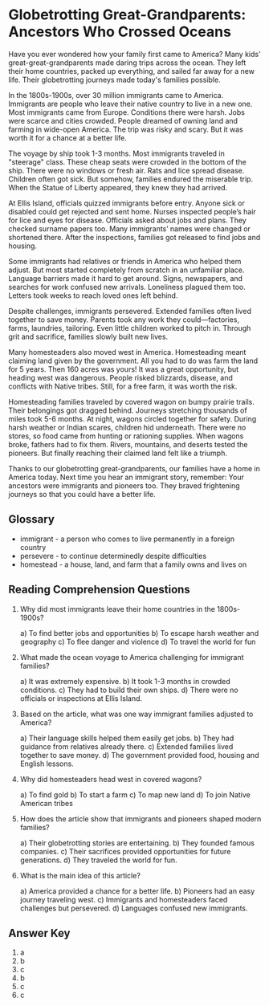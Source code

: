 # Globetrotting Great-Grandparents: Ancestors Who Crossed Oceans

Have you ever wondered how your family first came to America? Many kids' great-great-grandparents made daring trips across the ocean. They left their home countries, packed up everything, and sailed far away for a new life. Their globetrotting journeys made today's families possible.

In the 1800s-1900s, over 30 million immigrants came to America. Immigrants are people who leave their native country to live in a new one. Most immigrants came from Europe. Conditions there were harsh. Jobs were scarce and cities crowded. People dreamed of owning land and farming in wide-open America. The trip was risky and scary. But it was worth it for a chance at a better life.

The voyage by ship took 1-3 months. Most immigrants traveled in "steerage" class. These cheap seats were crowded in the bottom of the ship. There were no windows or fresh air. Rats and lice spread disease. Children often got sick. But somehow, families endured the miserable trip. When the Statue of Liberty appeared, they knew they had arrived.

At Ellis Island, officials quizzed immigrants before entry. Anyone sick or disabled could get rejected and sent home. Nurses inspected people’s hair for lice and eyes for disease. Officials asked about jobs and plans. They checked surname papers too. Many immigrants’ names were changed or shortened there. After the inspections, families got released to find jobs and housing.

Some immigrants had relatives or friends in America who helped them adjust. But most started completely from scratch in an unfamiliar place. Language barriers made it hard to get around. Signs, newspapers, and searches for work confused new arrivals. Loneliness plagued them too. Letters took weeks to reach loved ones left behind.

Despite challenges, immigrants persevered. Extended families often lived together to save money. Parents took any work they could—factories, farms, laundries, tailoring. Even little children worked to pitch in. Through grit and sacrifice, families slowly built new lives.

Many homesteaders also moved west in America. Homesteading meant claiming land given by the government. All you had to do was farm the land for 5 years. Then 160 acres was yours! It was a great opportunity, but heading west was dangerous. People risked blizzards, disease, and conflicts with Native tribes. Still, for a free farm, it was worth the risk.

Homesteading families traveled by covered wagon on bumpy prairie trails. Their belongings got dragged behind. Journeys stretching thousands of miles took 5-6 months. At night, wagons circled together for safety. During harsh weather or Indian scares, children hid underneath. There were no stores, so food came from hunting or rationing supplies. When wagons broke, fathers had to fix them. Rivers, mountains, and deserts tested the pioneers. But finally reaching their claimed land felt like a triumph.

Thanks to our globetrotting great-grandparents, our families have a home in America today. Next time you hear an immigrant story, remember: Your ancestors were immigrants and pioneers too. They braved frightening journeys so that you could have a better life.

## Glossary

- immigrant - a person who comes to live permanently in a foreign country
- persevere - to continue determinedly despite difficulties
- homestead - a house, land, and farm that a family owns and lives on

## Reading Comprehension Questions

1. Why did most immigrants leave their home countries in the 1800s-1900s?

   a) To find better jobs and opportunities
   b) To escape harsh weather and geography
   c) To flee danger and violence
   d) To travel the world for fun

2. What made the ocean voyage to America challenging for immigrant families?

   a) It was extremely expensive.
   b) It took 1-3 months in crowded conditions.
   c) They had to build their own ships.
   d) There were no officials or inspections at Ellis Island.

3. Based on the article, what was one way immigrant families adjusted to America?

   a) Their language skills helped them easily get jobs.
   b) They had guidance from relatives already there.
   c) Extended families lived together to save money.
   d) The government provided food, housing and English lessons.

4. Why did homesteaders head west in covered wagons?

   a) To find gold
   b) To start a farm
   c) To map new land
   d) To join Native American tribes

5. How does the article show that immigrants and pioneers shaped modern families?

   a) Their globetrotting stories are entertaining.
   b) They founded famous companies.
   c) Their sacrifices provided opportunities for future generations.
   d) They traveled the world for fun.

6. What is the main idea of this article?

   a) America provided a chance for a better life.
   b) Pioneers had an easy journey traveling west.
   c) Immigrants and homesteaders faced challenges but persevered.
   d) Languages confused new immigrants.

## Answer Key

1. a
2. b
3. c
4. b
5. c
6. c
